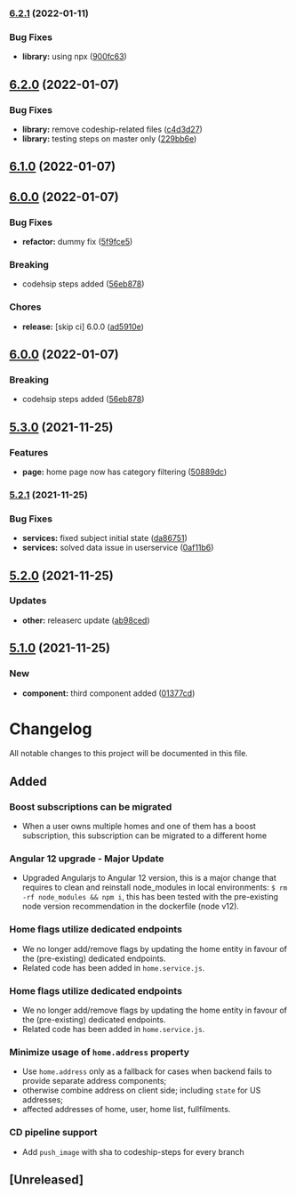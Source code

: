 ### [6.2.1](https://github.com/gparasyris/versioning-demo/compare/v6.2.0...v6.2.1) (2022-01-11)


### Bug Fixes

* **library:** using npx ([900fc63](https://github.com/gparasyris/versioning-demo/commit/900fc6331f160fca5faf8a0b2145ace82918b987))

## [6.2.0](https://github.com/gparasyris/versioning-demo/compare/v6.1.0...v6.2.0) (2022-01-07)


### Bug Fixes

* **library:** remove codeship-related files ([c4d3d27](https://github.com/gparasyris/versioning-demo/commit/c4d3d27af025ebc5646b3efde86c0a2c13b8019b))
* **library:** testing steps on master only ([229bb6e](https://github.com/gparasyris/versioning-demo/commit/229bb6eb1e149e7f5127635abeb7b6ed9fba40f4))

## [6.1.0](https://github.com/gparasyris/versioning-demo/compare/v6.0.1...v6.1.0) (2022-01-07)

## [6.0.0](https://github.com/gparasyris/versioning-demo/compare/v5.3.0...v6.0.0) (2022-01-07)


### Bug Fixes

* **refactor:** dummy fix ([5f9fce5](https://github.com/gparasyris/versioning-demo/commit/5f9fce57314f01de4b0ef9c3feb75b1e5980ef08))


### Breaking

* codehsip steps added ([56eb878](https://github.com/gparasyris/versioning-demo/commit/56eb878e5da39cd4318948ff1562ecc259504ded))


### Chores

* **release:** [skip ci] 6.0.0 ([ad5910e](https://github.com/gparasyris/versioning-demo/commit/ad5910e28c774ebc59c6175280a3e5670f21027d))

## [6.0.0](https://github.com/gparasyris/versioning-demo/compare/v5.3.0...v6.0.0) (2022-01-07)


### Breaking

* codehsip steps added ([56eb878](https://github.com/gparasyris/versioning-demo/commit/56eb878e5da39cd4318948ff1562ecc259504ded))

## [5.3.0](https://github.com/gparasyris/versioning-demo/compare/v5.2.1...v5.3.0) (2021-11-25)


### Features

* **page:** home page now has category filtering ([50889dc](https://github.com/gparasyris/versioning-demo/commit/50889dcb8cfadc9c9356b1013e8b7e2304c090e7))

### [5.2.1](https://github.com/gparasyris/versioning-demo/compare/v5.2.0...v5.2.1) (2021-11-25)


### Bug Fixes

* **services:** fixed subject initial state ([da86751](https://github.com/gparasyris/versioning-demo/commit/da8675137794cde98de62d3570c831d21dfc9ef3))
* **services:** solved data issue in userservice ([0af11b6](https://github.com/gparasyris/versioning-demo/commit/0af11b6de90691b0866c8d1a987e625dd10177e1))

## [5.2.0](https://github.com/gparasyris/versioning-demo/compare/v5.1.0...v5.2.0) (2021-11-25)


### Updates

* **other:** releaserc update ([ab98ced](https://github.com/gparasyris/versioning-demo/commit/ab98ceda9779474379efbc853db9c28b387e149a))

## [5.1.0](https://github.com/gparasyris/versioning-demo/compare/v5.0.1...v5.1.0) (2021-11-25)


### New

* **component:** third component added ([01377cd](https://github.com/gparasyris/versioning-demo/commit/01377cd030c9f1dd8c5d9e54a10620950cb04be4))

# Changelog

All notable changes to this project will be documented in this file.



## Added

### Boost subscriptions can be migrated 
- When a user owns multiple homes and one of them has a boost subscription, this subscription can be migrated to a different home

### Angular 12 upgrade - Major Update
- Upgraded Angularjs to Angular 12 version, this is a major change that requires to clean and reinstall node_modules in local environments:
`$ rm -rf node_modules && npm i`, this has been tested with the pre-existing node version recommendation in the dockerfile (node v12).

### Home flags utilize dedicated endpoints 
- We no longer add/remove flags by updating the home entity in favour of the (pre-existing) dedicated endpoints.
- Related code has been added in `home.service.js`.

### Home flags utilize dedicated endpoints 
- We no longer add/remove flags by updating the home entity in favour of the (pre-existing) dedicated endpoints.
- Related code has been added in `home.service.js`.

### Minimize usage of `home.address` property
- Use `home.address` only as a fallback for cases when backend fails to provide separate address components;
- otherwise combine address on client side; including `state` for US addresses;
- affected addresses of home, user, home list, fullfilments.
### CD pipeline support 
- Add `push_image` with sha to codeship-steps for every branch


## [Unreleased]
